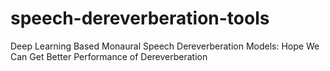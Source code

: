 # speech-dereverberation-tools
Deep Learning Based Monaural Speech Dereverberation Models: Hope We Can Get Better Performance of Dereverberation
